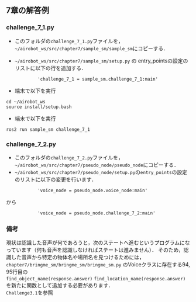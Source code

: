 ## 7章の解答例
### challenge_7_1.py
- このフォルダの```challenge_7_1.py```ファイルを，```~/airobot_ws/src/chapter7/sample_sm/sample_sm```にコピーする．

- ```~/airobot_ws/src/chapter7/sample_sm/setup.py``` の entry_pointsの設定のリストに以下の行を追加する．
```
            'challenge_7_1 = sample_sm.challenge_7_1:main'
```

- 端末で以下を実行
```
cd ~/airobot_ws
source install/setup.bash
```

- 端末で以下を実行
```
ros2 run sample_sm challenge_7_1
```

### challenge_7_2.py
- このフォルダの```challenge_7_2.py```ファイルを，```~/airobot_ws/src/chapter7/pseudo_node/pseudo_node```にコピーする．
- ```~/airobot_ws/src/chapter7/pseudo_node/setup.py```の```entry_points```の設定のリストに以下の変更を行います．
```
            'voice_node = pseudo_node.voice_node:main'
```
から
```
            'voice_node = pseudo_node.challenge_7_2:main'
``` 

### 備考
現状は認識した音声が何であろうと，次のステートへ進むというプログラムになっています（何も音声を認識しなければステートは進みません）．
そのため，認識した音声から特定の物体名や場所名を見つけるためには，
```chapter7/bringme_sm/bringme_sm/bringme_sm.py```
のVoiceクラスに存在する94, 95行目の  
```find_object_name(response.answer)```
```find_location_name(response.answer)```
を新たに関数として追加する必要があります．  
```Challenge3.1```を参照
